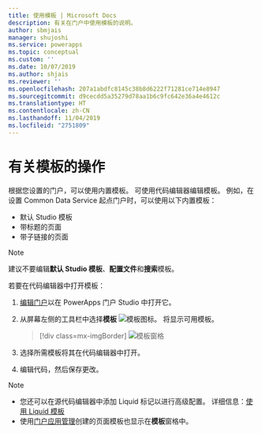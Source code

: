 ```yaml
---
title: 使用模板 | Microsoft Docs
description: 有关在门户中使用模板的说明。
author: sbmjais
manager: shujoshi
ms.service: powerapps
ms.topic: conceptual
ms.custom: ''
ms.date: 10/07/2019
ms.author: shjais
ms.reviewer: ''
ms.openlocfilehash: 207a1abdfc8145c38b8d6222f71281ce714e8947
ms.sourcegitcommit: d9cecdd5a35279d78aa1b6c9fc642e36a4e4612c
ms.translationtype: HT
ms.contentlocale: zh-CN
ms.lasthandoff: 11/04/2019
ms.locfileid: "2751809"
---
```

# <a name="work-with-templates"></a>有关模板的操作

根据您设置的门户，可以使用内置模板。 可使用代码编辑器编辑模板。 例如，在设置 Common Data Service 起点门户时，可以使用以下内置模板：

- 默认 Studio 模板
- 带标题的页面
- 带子链接的页面


> [!NOTE]
> 建议不要编辑**默认 Studio 模板**、**配置文件**和**搜索**模板。

若要在代码编辑器中打开模板：

1.  [编辑门户](manage-existing-portals.md#edit)以在 PowerApps 门户 Studio 中打开它。  

2.  从屏幕左侧的工具栏中选择**模板** ![模板图标](media/templates-icon.png "模板图标")。 将显示可用模板。  

    > [!div class=mx-imgBorder]
    > ![模板窗格](media/templates-pane.png "模板窗格")  

3.  选择所需模板将其在代码编辑器中打开。

4.  编辑代码，然后保存更改。

> [!NOTE]
> - 您还可以在源代码编辑器中添加 Liquid 标记以进行高级配置。 详细信息：[使用 Liquid 模板](liquid/liquid-overview.md)
> - 使用[门户应用管理](configure/configure-portal.md)创建的页面模板也显示在**模板**窗格中。
